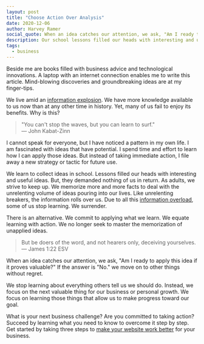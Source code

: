 ```yaml
---
layout: post
title: "Choose Action Over Analysis"
date: 2020-12-06
author: Harvey Ramer
social_quote: When an idea catches our attention, we ask, "Am I ready to apply this idea if it proves valuable?" If the answer is "No." we move on to other things without regret.
description: Our school lessons filled our heads with interesting and useful ideas but often demanded nothing of us in return. This does not work in our grown-up world.
tags:
  - business
---
```


Beside me are books filled with business advice and technological innovations. A laptop with an internet connection enables me to write this article. Mind-blowing discoveries and groundbreaking ideas are at my finger-tips.

We live amid an [information explosion](https://en.wikipedia.org/wiki/Information_explosion). We have more knowledge available to us now than at any other time in history. Yet, many of us fail to enjoy its benefits. Why is this?

> "You can't stop the waves, but you can learn to surf."  
> — John Kabat-Zinn

I cannot speak for everyone, but I have noticed a pattern in my own life. I am fascinated with ideas that have potential. I spend time and effort to learn how I can apply those ideas. But instead of taking immediate action, I file away a new strategy or tactic for future use.

We learn to collect ideas in school. Lessons filled our heads with interesting and useful ideas. But, they demanded nothing of us in return. As adults, we strive to keep up. We memorize more and more facts to deal with the unrelenting volume of ideas pouring into our lives. Like unrelenting breakers, the information rolls over us. Due to all this [information overload](https://en.wikipedia.org/wiki/Information_overload), some of us stop learning. We surrender.

There is an alternative. We commit to applying what we learn. We equate learning with action. We no longer seek to master the memorization of unapplied ideas.

> But be doers of the word, and not hearers only, deceiving yourselves.  
> — James 1:22 ESV

When an idea catches our attention, we ask, "Am I ready to apply this idea if it proves valuable?" If the answer is "No." we move on to other things without regret.

We stop learning about everything others tell us we should do. Instead, we focus on the next valuable thing for our business or personal growth. We focus on learning those things that allow us to make progress toward our goal.

What is your next business challenge? Are you committed to taking action? Succeed by learning what you need to know to overcome it step by step. Get started by taking three steps to [make your website work better](https://www.harveyramer.com/article/three-ways-to-boost-website-results/) for your business.
